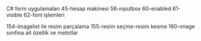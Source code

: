 C# form uygulamaları
45-hesap makinesi
58-ınputbox
60-enabled
61-visible
62-font işlemleri

154-imagelist ile resim parçalama
155-resim seçme-resim kesme
160-ımage sınıfına ait özellik ve metotlar
